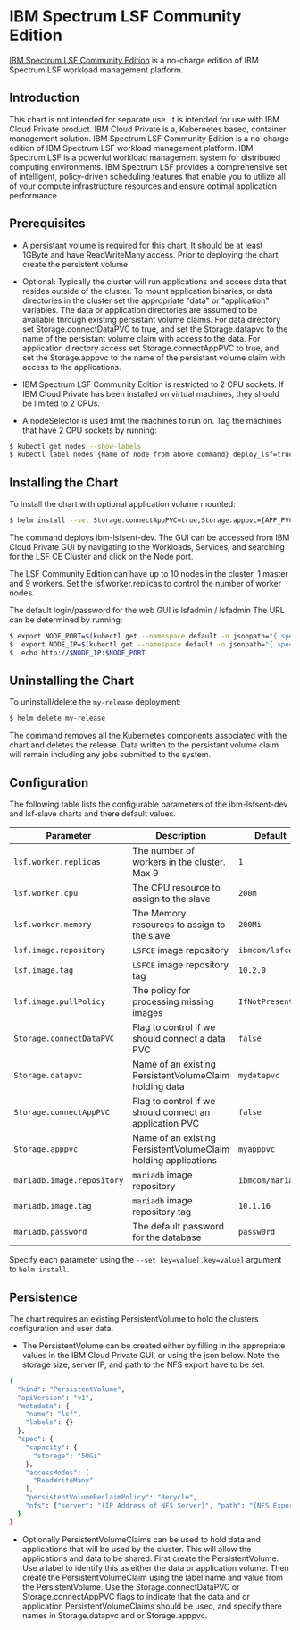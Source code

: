 # IBM Spectrum LSF Community Edition

[IBM Spectrum LSF Community Edition](https://www.ibm.com/support/knowledgecenter/en/SSWRJV_10.1.0/lsf_offering/lsfce10.1_quick_start.html) is a no-charge edition of IBM Spectrum LSF workload management platform.

## Introduction

This chart is not intended for separate use. It
is intended for use with IBM Cloud Private product. IBM Cloud Private is a, Kubernetes based, container management solution.  IBM Spectrum LSF Community Edition is a no-charge edition of IBM Spectrum LSF workload management platform.  IBM Spectrum LSF is a powerful workload management system for distributed computing environments. IBM Spectrum LSF provides a comprehensive set of intelligent, policy-driven scheduling features that enable you to utilize all of your compute infrastructure resources and ensure optimal application performance.

## Prerequisites
- A persistant volume is required for this chart.  It should be at least 1GByte and have ReadWriteMany access.  Prior to deploying the chart create the persistent volume.

- Optional:  Typically the cluster will run applications and access data that resides outside of the cluster.  To mount application binaries, or data directories in the cluster set the appropriate "data" or "application" variables.  The data or application directories are assumed to be available through existing persistant volume claims.  For data directory set Storage.connectDataPVC to true, and set the Storage.datapvc to the name of the persistant volume claim with access to the data.  For application directory access set Storage.connectAppPVC to true, and set the Storage.apppvc to the name of the persistant volume claim with access to the applications.  

- IBM Spectrum LSF Community Edition is restricted to 2 CPU sockets.  If IBM Cloud Private has been installed on virtual machines, they should  be limited to 2 CPUs.

- A nodeSelector is used limit the machines to run on.  Tag the machines that have 2 CPU sockets by running:
```bash
$ kubectl get nodes --show-labels
$ kubectl label nodes {Name of node from above command} deploy_lsf=true
```


## Installing the Chart

To install the chart with optional application volume mounted:

```bash
$ helm install --set Storage.connectAppPVC=true,Storage.apppvc={APP_PVC_NAME} ibm-lsfsent-dev
```

The command deploys ibm-lsfsent-dev. The GUI can be accessed from IBM Cloud Private GUI by navigating to the Workloads, Services, and searching for the LSF CE Cluster and click on the Node port. 

The LSF Community Edition can have up to 10 nodes in the cluster, 1 master and 9 workers.  Set the lsf.worker.replicas to control the number of worker nodes.

The default login/password for the web GUI is lsfadmin / lsfadmin
The URL can be determined by running:
```bash
$ export NODE_PORT=$(kubectl get --namespace default -o jsonpath="{.spec.ports[0].nodePort}" services `my-release`)
$  export NODE_IP=$(kubectl get --namespace default -o jsonpath="{.spec.clusterIP}" services `my-release`)
$  echo http://$NODE_IP:$NODE_PORT
```

## Uninstalling the Chart

To uninstall/delete the `my-release` deployment:

```bash
$ helm delete my-release
```

The command removes all the Kubernetes components associated with the chart and deletes the release.  Data written to the persistant volume claim will remain including any jobs submitted to the system.

## Configuration
The following table lists the configurable parameters of the ibm-lsfsent-dev and lsf-slave charts and there default values.

| Parameter                     | Description                                     | Default                                |
| --------------------------    | ---------------------------------------------   | -------------------------------------- |
| `lsf.worker.replicas`     | The number of workers in the cluster.  Max 9    | `1`                                    | 
| `lsf.worker.cpu`          | The CPU resource to assign to the slave         | `200m`                                    | 
| `lsf.worker.memory`       | The Memory resources to assign to the slave     | `200Mi`                                      | 
| `lsf.image.repository`    | `LSFCE` image repository                        | `ibmcom/lsfce`                         | 
| `lsf.image.tag`           | `LSFCE` image repository tag                    | `10.2.0`                               | 
| `lsf.image.pullPolicy`    | The policy for processing missing images        | `IfNotPresent`                         | 
| `Storage.connectDataPVC`  | Flag to control if we should connect a data PVC | `false`                           | 
| `Storage.datapvc`         | Name of an existing PersistentVolumeClaim holding data | `mydatapvc`                           | 
| `Storage.connectAppPVC`   | Flag to control if we should connect an application PVC | `false`                           | 
| `Storage.apppvc`          | Name of an existing PersistentVolumeClaim holding applications | `myapppvc`                           | 
| `mariadb.image.repository` | `mariadb` image repository                      | `ibmcom/mariadb`                       | 
| `mariadb.image.tag`       | `mariadb` image repository tag                  | `10.1.16`                              | 
| `mariadb.password`        | The default password for the database           | `passw0rd`                             | 

Specify each parameter using the `--set key=value[,key=value]` argument to `helm install`.

## Persistence

The chart requires an existing PersistentVolume to hold the clusters configuration and user data.

- The PersistentVolume can be created either by filling in the appropriate values in the IBM Cloud Private GUI, or using the json below.  Note the storage size, server IP, and path to the NFS export have to be set.
```bash
{
  "kind": "PersistentVolume",
  "apiVersion": "v1",
  "metadata": {
    "name": "lsf",
    "labels": {}
  },
  "spec": {
    "capacity": {
      "storage": "50Gi"
    },
    "accessModes": [
      "ReadWriteMany"
    ],
    "persistentVolumeReclaimPolicy": "Recycle",
    "nfs": {"server": "{IP Address of NFS Server}", "path": "{NFS Export Path}"}
  }
}
```

- Optionally PersistentVolumeClaims can be used to hold data and applications that will be used by the cluster.  This will allow the applications and data to be shared.  First create the PersistentVolume.  Use a label to identify this as either the data or application volume.  Then create the PersistentVolumeClaim using the label name and value from the PersistentVolume.  Use the Storage.connectDataPVC or Storage.connectAppPVC  flags to indicate that the data and or application PersistentVolumeClaims should be used, and specify there names in Storage.datapvc and or Storage.apppvc.  


